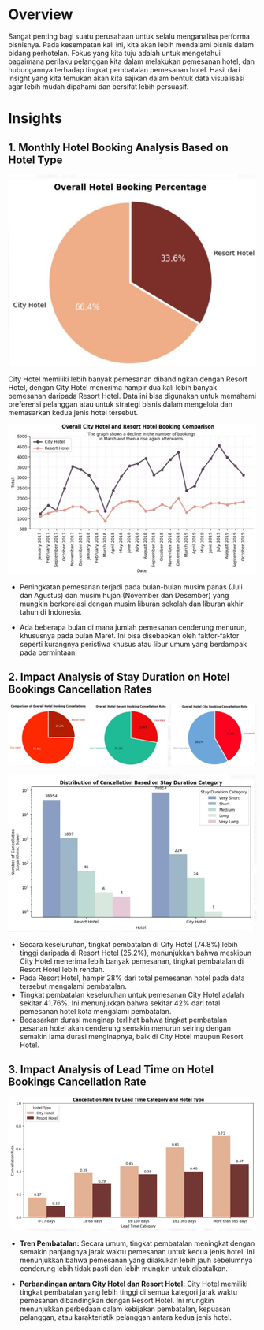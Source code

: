 # Overview

Sangat penting bagi suatu perusahaan untuk selalu menganalisa performa bisnisnya. Pada kesempatan kali ini, kita akan lebih mendalami bisnis dalam bidang perhotelan. Fokus yang kita tuju adalah untuk mengetahui bagaimana perilaku pelanggan kita dalam melakukan pemesanan hotel, dan hubungannya terhadap tingkat pembatalan pemesanan hotel. Hasil dari insight yang kita temukan akan kita sajikan dalam bentuk data visualisasi agar lebih mudah dipahami dan bersifat lebih persuasif. 

# Insights

## 1. Monthly Hotel Booking Analysis Based on Hotel Type

![Img 1](https://github.com/M-Fatoni/Investigate-Business-Hotel-using-Data-Visualization/blob/main/img/overall%20hotel%20booking%20pcg.JPG)

City Hotel memiliki lebih banyak pemesanan dibandingkan dengan Resort Hotel, dengan City Hotel menerima hampir dua kali lebih banyak pemesanan daripada Resort Hotel. Data ini bisa digunakan untuk memahami preferensi pelanggan atau untuk strategi bisnis dalam mengelola dan memasarkan kedua jenis hotel tersebut. 

![Img 2](https://github.com/M-Fatoni/Investigate-Business-Hotel-using-Data-Visualization/blob/main/img/overall%20hotel%20and%20resort%20booking%20compar.JPG)

- Peningkatan pemesanan terjadi pada bulan-bulan musim panas (Juli dan Agustus) dan musim hujan (November dan Desember) yang mungkin berkorelasi dengan musim liburan sekolah dan liburan akhir tahun di Indonesia.

- Ada beberapa bulan di mana jumlah pemesanan cenderung menurun, khususnya pada bulan Maret. Ini bisa disebabkan oleh faktor-faktor seperti kurangnya peristiwa khusus atau libur umum yang berdampak pada permintaan.


## 2. Impact Analysis of Stay Duration on Hotel Bookings Cancellation Rates

![Img 3](https://github.com/M-Fatoni/Investigate-Business-Hotel-using-Data-Visualization/blob/main/img/booking%20cancellations%20rate.JPG)

![Img 4](https://github.com/M-Fatoni/Investigate-Business-Hotel-using-Data-Visualization/blob/main/img/dist%20of%20can%20based%20on%20stay%20durat.JPG)

- Secara keseluruhan, tingkat pembatalan di City Hotel (74.8%) lebih tinggi daripada di Resort Hotel (25.2%), menunjukkan bahwa meskipun City Hotel menerima lebih banyak pemesanan, tingkat pembatalan di Resort Hotel lebih rendah.
- Pada Resort Hotel, hampir 28% dari total pemesanan hotel pada data tersebut mengalami pembatalan.
- Tingkat pembatalan keseluruhan untuk pemesanan City Hotel adalah sekitar 41.76%. Ini menunjukkan bahwa sekitar 42% dari total pemesanan hotel kota mengalami pembatalan.
- Bedasarkan durasi menginap terlihat bahwa tingkat pembatalan pesanan hotel akan cenderung semakin menurun seiring dengan semakin lama durasi menginapnya, baik di City Hotel maupun Resort Hotel. 


## 3. Impact Analysis of Lead Time on Hotel Bookings Cancellation Rate

![Img 5](https://github.com/M-Fatoni/Investigate-Business-Hotel-using-Data-Visualization/blob/main/img/canc%20rate%20by%20lead%20time%20cat%20and%20hotel%20type.JPG)

- **Tren Pembatalan:** Secara umum, tingkat pembatalan meningkat dengan semakin panjangnya jarak waktu pemesanan untuk kedua jenis hotel. Ini menunjukkan bahwa pemesanan yang dilakukan lebih jauh sebelumnya cenderung lebih tidak pasti dan lebih mungkin untuk dibatalkan.

- **Perbandingan antara City Hotel dan Resort Hotel:** City Hotel memiliki tingkat pembatalan yang lebih tinggi di semua kategori jarak waktu pemesanan dibandingkan dengan Resort Hotel. Ini mungkin menunjukkan perbedaan dalam kebijakan pembatalan, kepuasan pelanggan, atau karakteristik pelanggan antara kedua jenis hotel.


